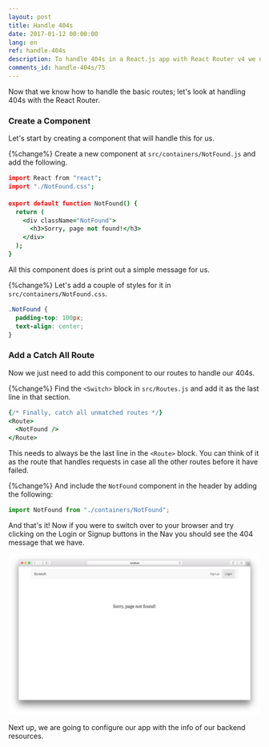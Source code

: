 ```yaml
---
layout: post
title: Handle 404s
date: 2017-01-12 00:00:00
lang: en
ref: handle-404s
description: To handle 404s in a React.js app with React Router v4 we need to set up a catch all Route at the bottom of our Switch block. A catch all Route does not have a path prop and responds to all routes.
comments_id: handle-404s/75
---
```


Now that we know how to handle the basic routes; let's look at handling 404s with the React Router.

### Create a Component

Let's start by creating a component that will handle this for us.

{%change%} Create a new component at `src/containers/NotFound.js` and add the following.

``` coffee
import React from "react";
import "./NotFound.css";

export default function NotFound() {
  return (
    <div className="NotFound">
      <h3>Sorry, page not found!</h3>
    </div>
  );
}
```

All this component does is print out a simple message for us.

{%change%} Let's add a couple of styles for it in `src/containers/NotFound.css`.

``` css
.NotFound {
  padding-top: 100px;
  text-align: center;
}
```

### Add a Catch All Route

Now we just need to add this component to our routes to handle our 404s.

{%change%} Find the `<Switch>` block in `src/Routes.js` and add it as the last line in that section.

``` coffee
{/* Finally, catch all unmatched routes */}
<Route>
  <NotFound />
</Route>
```

This needs to always be the last line in the `<Route>` block. You can think of it as the route that handles requests in case all the other routes before it have failed.

{%change%} And include the `NotFound` component in the header by adding the following:

``` javascript
import NotFound from "./containers/NotFound";
```

And that's it! Now if you were to switch over to your browser and try clicking on the Login or Signup buttons in the Nav you should see the 404 message that we have.

![Router 404 page screenshot](/assets/router-404-page.png)

Next up, we are going to configure our app with the info of our backend resources.
